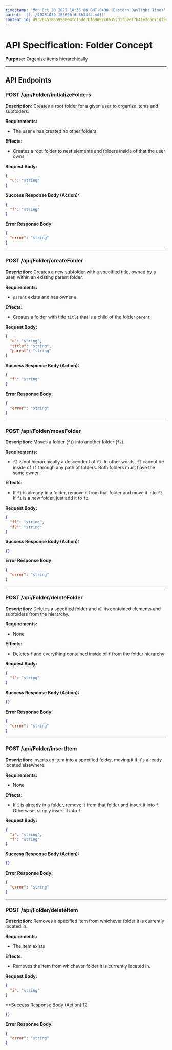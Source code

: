 ```yaml
---
timestamp: 'Mon Oct 20 2025 18:36:06 GMT-0400 (Eastern Daylight Time)'
parent: '[[../20251020_183606.6c3b14fa.md]]'
content_id: d9326451885958004fcf5dd7bf69092c86352d1fb9ef7b41e2c6071df94d76e6
---
```


# API Specification: Folder Concept

**Purpose:** Organize items hierarchically

***

## API Endpoints

### POST /api/Folder/initializeFolders

**Description:** Creates a root folder for a given user to organize items and subfolders.

**Requirements:**

* The user `u` has created no other folders

**Effects:**

* Creates a root folder to nest elements and folders inside of that the user owns

**Request Body:**

```json
{
  "u": "string"
}
```

**Success Response Body (Action):**

```json
{
  "f": "string"
}
```

**Error Response Body:**

```json
{
  "error": "string"
}
```

***

### POST /api/Folder/createFolder

**Description:** Creates a new subfolder with a specified title, owned by a user, within an existing parent folder.

**Requirements:**

* `parent` exists and has owner `u`

**Effects:**

* Creates a folder with title `title` that is a child of the folder `parent`

**Request Body:**

```json
{
  "u": "string",
  "title": "string",
  "parent": "string"
}
```

**Success Response Body (Action):**

```json
{
  "f": "string"
}
```

**Error Response Body:**

```json
{
  "error": "string"
}
```

***

### POST /api/Folder/moveFolder

**Description:** Moves a folder (`f1`) into another folder (`f2`).

**Requirements:**

* `f2` is not hierarchically a descendent of `f1`. In other words, `f2` cannot be inside of `f1` through any path of folders. Both folders must have the same owner.

**Effects:**

* If `f1` is already in a folder, remove it from that folder and move it into `f2`. If `f1` is a new folder, just add it to `f2`.

**Request Body:**

```json
{
  "f1": "string",
  "f2": "string"
}
```

**Success Response Body (Action):**

```json
{}
```

**Error Response Body:**

```json
{
  "error": "string"
}
```

***

### POST /api/Folder/deleteFolder

**Description:** Deletes a specified folder and all its contained elements and subfolders from the hierarchy.

**Requirements:**

* None

**Effects:**

* Deletes `f` and everything contained inside of `f` from the folder hierarchy

**Request Body:**

```json
{
  "f": "string"
}
```

**Success Response Body (Action):**

```json
{}
```

**Error Response Body:**

```json
{
  "error": "string"
}
```

***

### POST /api/Folder/insertItem

**Description:** Inserts an item into a specified folder, moving it if it's already located elsewhere.

**Requirements:**

* None

**Effects:**

* If `i` is already in a folder, remove it from that folder and insert it into `f`. Otherwise, simply insert it into `f`.

**Request Body:**

```json
{
  "i": "string",
  "f": "string"
}
```

**Success Response Body (Action):**

```json
{}
```

**Error Response Body:**

```json
{
  "error": "string"
}
```

***

### POST /api/Folder/deleteItem

**Description:** Removes a specified item from whichever folder it is currently located in.

**Requirements:**

* The item exists

**Effects:**

* Removes the item from whichever folder it is currently located in.

**Request Body:**

```json
{
  "i": "string"
}
```

\*\*Success Response Body (Action):12

```json
{}
```

**Error Response Body:**

```json
{
  "error": "string"
}
```
